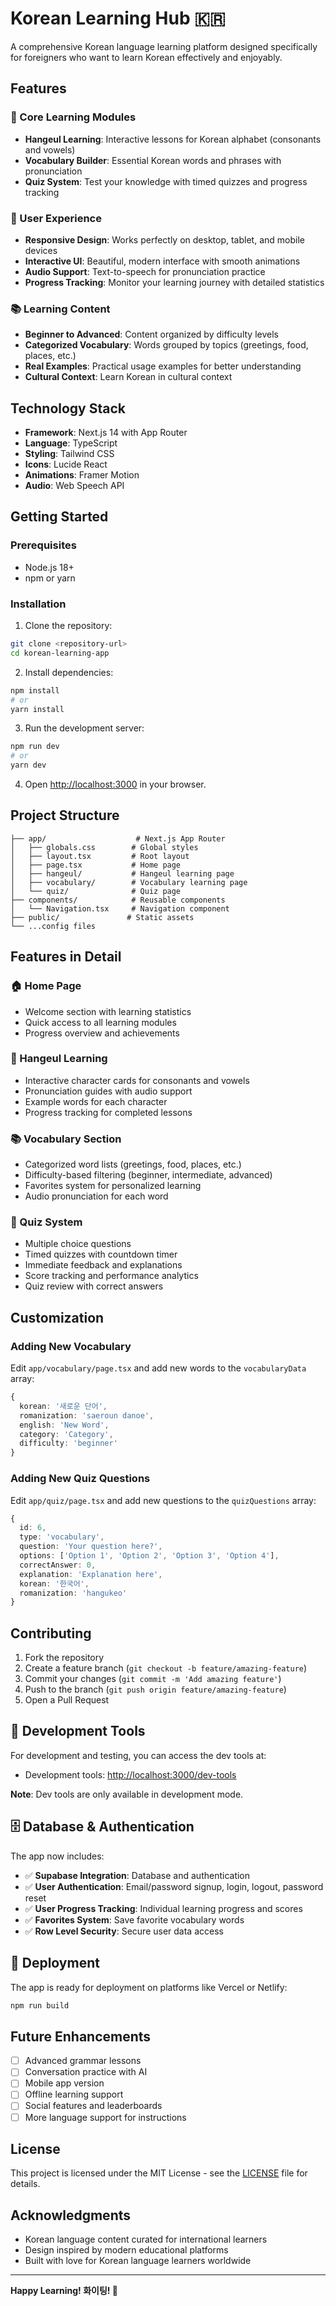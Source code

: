 # Korean Learning Hub 🇰🇷

A comprehensive Korean language learning platform designed specifically for foreigners who want to learn Korean effectively and enjoyably.

## Features

### 🎯 Core Learning Modules
- **Hangeul Learning**: Interactive lessons for Korean alphabet (consonants and vowels)
- **Vocabulary Builder**: Essential Korean words and phrases with pronunciation
- **Quiz System**: Test your knowledge with timed quizzes and progress tracking

### 🎨 User Experience
- **Responsive Design**: Works perfectly on desktop, tablet, and mobile devices
- **Interactive UI**: Beautiful, modern interface with smooth animations
- **Audio Support**: Text-to-speech for pronunciation practice
- **Progress Tracking**: Monitor your learning journey with detailed statistics

### 📚 Learning Content
- **Beginner to Advanced**: Content organized by difficulty levels
- **Categorized Vocabulary**: Words grouped by topics (greetings, food, places, etc.)
- **Real Examples**: Practical usage examples for better understanding
- **Cultural Context**: Learn Korean in cultural context

## Technology Stack

- **Framework**: Next.js 14 with App Router
- **Language**: TypeScript
- **Styling**: Tailwind CSS
- **Icons**: Lucide React
- **Animations**: Framer Motion
- **Audio**: Web Speech API

## Getting Started

### Prerequisites
- Node.js 18+ 
- npm or yarn

### Installation

1. Clone the repository:
```bash
git clone <repository-url>
cd korean-learning-app
```

2. Install dependencies:
```bash
npm install
# or
yarn install
```

3. Run the development server:
```bash
npm run dev
# or
yarn dev
```

4. Open [http://localhost:3000](http://localhost:3000) in your browser.

## Project Structure

```
├── app/                    # Next.js App Router
│   ├── globals.css        # Global styles
│   ├── layout.tsx         # Root layout
│   ├── page.tsx           # Home page
│   ├── hangeul/           # Hangeul learning page
│   ├── vocabulary/        # Vocabulary learning page
│   └── quiz/              # Quiz page
├── components/            # Reusable components
│   └── Navigation.tsx     # Navigation component
├── public/               # Static assets
└── ...config files
```

## Features in Detail

### 🏠 Home Page
- Welcome section with learning statistics
- Quick access to all learning modules
- Progress overview and achievements

### 📖 Hangeul Learning
- Interactive character cards for consonants and vowels
- Pronunciation guides with audio support
- Example words for each character
- Progress tracking for completed lessons

### 📚 Vocabulary Section
- Categorized word lists (greetings, food, places, etc.)
- Difficulty-based filtering (beginner, intermediate, advanced)
- Favorites system for personalized learning
- Audio pronunciation for each word

### 🧠 Quiz System
- Multiple choice questions
- Timed quizzes with countdown timer
- Immediate feedback and explanations
- Score tracking and performance analytics
- Quiz review with correct answers

## Customization

### Adding New Vocabulary
Edit `app/vocabulary/page.tsx` and add new words to the `vocabularyData` array:

```typescript
{
  korean: '새로운 단어',
  romanization: 'saeroun danoe',
  english: 'New Word',
  category: 'Category',
  difficulty: 'beginner'
}
```

### Adding New Quiz Questions
Edit `app/quiz/page.tsx` and add new questions to the `quizQuestions` array:

```typescript
{
  id: 6,
  type: 'vocabulary',
  question: 'Your question here?',
  options: ['Option 1', 'Option 2', 'Option 3', 'Option 4'],
  correctAnswer: 0,
  explanation: 'Explanation here',
  korean: '한국어',
  romanization: 'hangukeo'
}
```

## Contributing

1. Fork the repository
2. Create a feature branch (`git checkout -b feature/amazing-feature`)
3. Commit your changes (`git commit -m 'Add amazing feature'`)
4. Push to the branch (`git push origin feature/amazing-feature`)
5. Open a Pull Request

## 🔧 Development Tools

For development and testing, you can access the dev tools at:
- Development tools: [http://localhost:3000/dev-tools](http://localhost:3000/dev-tools)

**Note**: Dev tools are only available in development mode.

## 🗄️ Database & Authentication

The app now includes:
- ✅ **Supabase Integration**: Database and authentication
- ✅ **User Authentication**: Email/password signup, login, logout, password reset
- ✅ **User Progress Tracking**: Individual learning progress and scores
- ✅ **Favorites System**: Save favorite vocabulary words
- ✅ **Row Level Security**: Secure user data access

## 🚀 Deployment

The app is ready for deployment on platforms like Vercel or Netlify:

```bash
npm run build
```

## Future Enhancements

- [ ] Advanced grammar lessons
- [ ] Conversation practice with AI
- [ ] Mobile app version
- [ ] Offline learning support
- [ ] Social features and leaderboards
- [ ] More language support for instructions

## License

This project is licensed under the MIT License - see the [LICENSE](LICENSE) file for details.

## Acknowledgments

- Korean language content curated for international learners
- Design inspired by modern educational platforms
- Built with love for Korean language learners worldwide

---

**Happy Learning! 화이팅! 💪**
